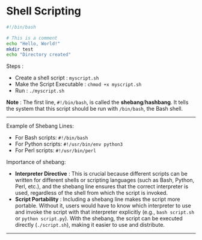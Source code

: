 # Shell Scripting

```bash
#!/bin/bash 

# This is a comment 
echo "Hello, World!"
mkdir test
echo "Directory created"
```

Steps : 
- Create a shell script : `myscript.sh`
- Make the Script Executable : `chmod +x myscript.sh`
- Run : `./myscript.sh`

**Note** : The first line, `#!/bin/bash`, is called the **shebang**/**hashbang**. It tells the system that this script should be run with `/bin/bash`, the Bash shell. 

---

Example of Shebang Lines:
- For Bash scripts: `#!/bin/bash`
- For Python scripts: `#!/usr/bin/env python3`
- For Perl scripts: `#!/usr/bin/perl`

Importance of shebang: 
- **Interpreter Directive** : This is crucial because different scripts can be written for different shells or scripting languages (such as Bash, Python, Perl, etc.), and the shebang line ensures that the correct interpreter is used, regardless of the shell from which the script is invoked.
- **Script Portability** : Including a shebang line makes the script more portable. Without it, users would have to know which interpreter to use and invoke the script with that interpreter explicitly (e.g., `bash script.sh` or `python script.py`). With the shebang, the script can be executed directly (`./script.sh`), making it easier to use and distribute.

---